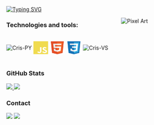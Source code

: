 [![Typing SVG](https://readme-typing-svg.demolab.com?font=Fira+Code&pause=1000&color=6793F7&width=435&lines=Hi%2C+everyone!+I'm+Any.;Welcome+to+my+Github+profile!+)](https://git.io/typing-svg)

<img src="https://github.com/user-attachments/assets/3dd95ed7-9349-404f-8506-a3ad9a4cf5fb" alt="Pixel Art" align="right" width="200">

### Technologies and tools:

<div style="display: inline_block"><br>
  <img align="center" alt="Cris-PY" height="35" width="40" src="https://cdn.jsdelivr.net/gh/devicons/devicon@latest/icons/python/python-original.svg">
  <img align="center" alt="Cris-Js" height="35" width="40" src="https://raw.githubusercontent.com/devicons/devicon/master/icons/javascript/javascript-plain.svg">
  <img align="center" alt="Cris-HTML" height="35" width="40" src="https://raw.githubusercontent.com/devicons/devicon/master/icons/html5/html5-original.svg">
  <img align="center" alt="Cris-CSS" height="35" width="40" src="https://raw.githubusercontent.com/devicons/devicon/master/icons/css3/css3-original.svg">
  <img align="center" alt="Cris-VS" height="35" width="40" src="https://cdn.jsdelivr.net/gh/devicons/devicon/icons/vscode/vscode-original.svg">

</div><br>

### GitHub Stats

<div align="left" style="display: flex; justify-content: left;">
  <a href="https://github.com/anymagalhaes">
    <img height="195px" src="https://github-readme-stats.vercel.app/api?username=anymagalhaes&show_icons=true&theme=one_dark_pro&include_all_commits=true&count_private=true"/>
    <img height="195px" src="https://github-readme-stats.vercel.app/api/top-langs/?username=anymagalhaes&layout=compact&langs_count=7&theme=one_dark_pro"/>
  </a>
</div>
    
### Contact

<div> 
  <a href="https://www.linkedin.com/in/stefanymarques" target="_blank"><img src="https://img.shields.io/badge/-LinkedIn-%230077B5?style=for-the-badge&logo=linkedin&logoColor=white" target="_blank"></a> 
  <a href="mailto:faculdadeste@gmail.com"><img src="https://img.shields.io/badge/-Gmail-%23333?style=for-the-badge&logo=gmail&logoColor=white" target="_blank"></a>
</div>
